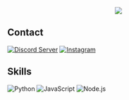 <p align="center">
   <a href="https://discord.com/users/1087282349395411015">
      <img src="https://lanyard.cnrad.dev/api/1087282349395411015?bg=00000000&animated=true=true&hideSpotify=faclse&showDisplayName=true&hideActivity=true" />
   </a>
</p>

## Contact

  
 [![Discord Server](https://img.shields.io/badge/Discord-7289DA?style=for-the-badge&logo=discord&logoColor=white)](https://discord.com/users/1087282349395411015)
 [![Instagram](https://img.shields.io/badge/Instagram-E4405F?style=for-the-badge&logo=instagram&logoColor=white)](https:/instagram.com/06pritam_)
 
## Skills
![Python](https://camo.githubusercontent.com/6e9afc59cd0881afb915824eacc6ffb6147440b4c78904b561d617a203b96e32/68747470733a2f2f696d672e736869656c64732e696f2f62616467652f507974686f6e2d3134333534433f7374796c653d666f722d7468652d6261646765266c6f676f3d707974686f6e266c6f676f436f6c6f723d7768697465)
![JavaScript](https://img.shields.io/badge/javascript-%23323330.svg?style=for-the-badge&logo=javascript&logoColor=%23F7DF1E)
![Node.js](https://img.shields.io/badge/Node.js-43853D?style=for-the-badge&logo=node.js&logoColor=white)
